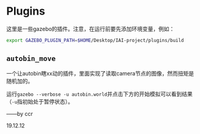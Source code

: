# Plugins

这里是一些gazebo的插件。注意，在运行前要先添加环境变量，例如：

```bash
export GAZEBO_PLUGIN_PATH=$HOME/Desktop/IAI-project/plugins/build
```

## `autobin_move`

一个让autobin瞎xx动的插件，里面实现了读取camera节点的图像，然而扭矩是随机加的。

运行`gazebo --verbose -u autobin.world`并点击下方的开始模拟可以看到结果（`-u`指初始处于暂停状态）。

——by ccr

19.12.12